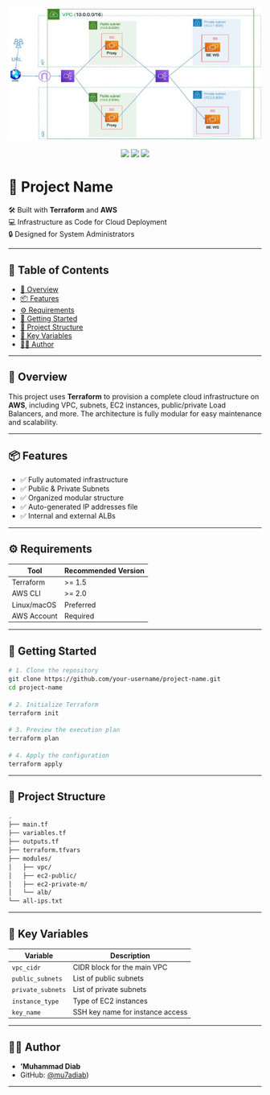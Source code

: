 <p align="center">
  <img src="assets/diagram.jpg" width="700"/>
</p>

<p align="center">
  <img src="https://img.shields.io/badge/Terraform-v1.7.5-blueviolet?style=flat-square" />
  <img src="https://img.shields.io/badge/AWS-Deployed-success?style=flat-square&logo=amazonaws" />
  <img src="https://img.shields.io/badge/Project-Sohag%20Infra-orange?style=flat-square" />
</p>

# 🚀 Project Name

🛠️ Built with **Terraform** and **AWS**  
💻 Infrastructure as Code for Cloud Deployment  
🔒 Designed for System Administrators

---

## 📌 Table of Contents

- [📖 Overview](#-overview)
- [📦 Features](#-features)
- [⚙️ Requirements](#️-requirements)
- [🚀 Getting Started](#-getting-started)
- [📁 Project Structure](#-project-structure)
- [🔧 Key Variables](#-key-variables)
- [🧑‍💻 Author](#-author)

---

## 📖 Overview

This project uses **Terraform** to provision a complete cloud infrastructure on **AWS**, including VPC, subnets, EC2 instances, public/private Load Balancers, and more. The architecture is fully modular for easy maintenance and scalability.

---

## 📦 Features

- ✅ Fully automated infrastructure
- ✅ Public & Private Subnets
- ✅ Organized modular structure
- ✅ Auto-generated IP addresses file
- ✅ Internal and external ALBs

---

## ⚙️ Requirements

| Tool         | Recommended Version |
|--------------|---------------------|
| Terraform    | >= 1.5              |
| AWS CLI      | >= 2.0              |
| Linux/macOS  | Preferred           |
| AWS Account  | Required            |

---

## 🚀 Getting Started

```bash
# 1. Clone the repository
git clone https://github.com/your-username/project-name.git
cd project-name

# 2. Initialize Terraform
terraform init

# 3. Preview the execution plan
terraform plan

# 4. Apply the configuration
terraform apply
```

---

## 📁 Project Structure

```bash
.
├── main.tf
├── variables.tf
├── outputs.tf
├── terraform.tfvars
├── modules/
│   ├── vpc/
│   ├── ec2-public/
│   ├── ec2-private-m/
│   └── alb/
└── all-ips.txt
```

---

## 🔧 Key Variables

| Variable         | Description                        |
|------------------|------------------------------------|
| `vpc_cidr`       | CIDR block for the main VPC        |
| `public_subnets` | List of public subnets             |
| `private_subnets`| List of private subnets            |
| `instance_type`  | Type of EC2 instances              |
| `key_name`       | SSH key name for instance access   |

---


## 🧑‍💻 Author

- **’Muhammad Diab**
- GitHub: [@mu7adiab](https://github.com/mu7adiab))

---


